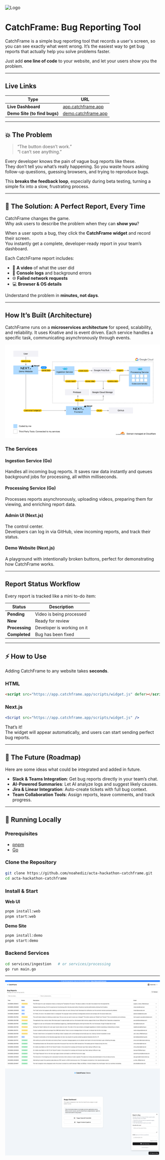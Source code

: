 
![Logo](https://app.catchframe.app/_next/image?url=%2Flogo.png&w=128&q=75)

# CatchFrame: Bug Reporting Tool

CatchFrame is a simple bug reporting tool that records a user's screen, so you can see exactly what went wrong.  It’s the easiest way to get bug reports that actually help you solve problems faster.

Just add **one line of code** to your website, and let your users show you the problem.

---

## Live Links

| Type | URL |
|------|-----|
| **Live Dashboard** | [app.catchframe.app](https://app.catchframe.app) |
| **Demo Site (to find bugs)** | [demo.catchframe.app](https://demo.catchframe.app) |

---

## 💥 The Problem

> “The button doesn’t work.”  
> “I can’t see anything.”

Every developer knows the pain of vague bug reports like these.  
They don’t tell you what’s really happening. So you waste hours asking follow-up questions, guessing browsers, and trying to reproduce bugs.

This **breaks the feedback loop**, especially during beta testing, turning a simple fix into a slow, frustrating process.

---

## 🧩 The Solution: A Perfect Report, Every Time

CatchFrame changes the game.  
Why ask users to describe the problem when they can **show you**?

When a user spots a bug, they click the **CatchFrame widget** and record their screen.  
You instantly get a complete, developer-ready report in your team’s dashboard.

Each CatchFrame report includes:

- 🎥 **A video** of what the user did  
- 🧾 **Console logs** and background errors  
- 🌐 **Failed network requests**  
- 💻 **Browser & OS details**

Understand the problem in **minutes, not days**.

---

## How It’s Built (Architecture)

CatchFrame runs on a **microservices architecture** for speed, scalability, and reliability. It uses Knative and is event driven.
Each service handles a specific task, communicating asynchronously through events.

![Architecture Diagram](./img/architecture.png)  

### The Services

#### Ingestion Service (Go)
Handles all incoming bug reports.
It saves raw data instantly and queues background jobs for processing, all within milliseconds.

#### Processing Service (Go)
Processes reports asynchronously, uploading videos, preparing them for viewing, and enriching report data.

#### Admin UI (Next.js)
The control center.  
Developers can log in via GitHub, view incoming reports, and track their status.

#### Demo Website (Next.js)
A playground with intentionally broken buttons, perfect for demonstrating how CatchFrame works.

---

## Report Status Workflow

Every report is tracked like a mini to-do item:

| Status | Description |
|--------|--------------|
| **Pending** | Video is being processed |
| **New** | Ready for review |
| **Processing** | Developer is working on it |
| **Completed** | Bug has been fixed |

---

## ⚡ How to Use

Adding CatchFrame to any website takes **seconds**.

### HTML
```html
<script src="https://app.catchframe.app/scripts/widget.js" defer></script>
```

### Next.js
```jsx
<Script src="https://app.catchframe.app/scripts/widget.js" />
```

That’s it!  
The widget will appear automatically, and users can start sending perfect bug reports.

---

## 🚀 The Future (Roadmap)

Here are some ideas what could be integrated and added in future.

- **Slack & Teams Integration**: Get bug reports directly in your team’s chat.  
- **AI-Powered Summaries**: Let AI analyze logs and suggest likely causes.  
- **Jira & Linear Integration**: Auto-create tickets with full bug context.  
- **Team Collaboration Tools**: Assign reports, leave comments, and track progress.

---

## 🧠 Running Locally

### Prerequisites
- [pnpm](https://pnpm.io/)
- [Go](https://go.dev/)

### Clone the Repository
```bash
git clone https://github.com/noahediz/acta-hackathon-catchframe.git
cd acta-hackathon-catchframe
```

### Install & Start

**Web UI**
```bash
pnpm install:web
pnpm start:web
```

**Demo Site**
```bash
pnpm install:demo
pnpm start:demo
```

### Backend Services
```bash
cd services/ingestion   # or services/processing
go run main.go
```

---

![Dashboard Screenshot Placeholder](./img/screenshot-reports-page.png)  
![Demo Site Screenshot Placeholder](./img/screenshot-demo.png)  

